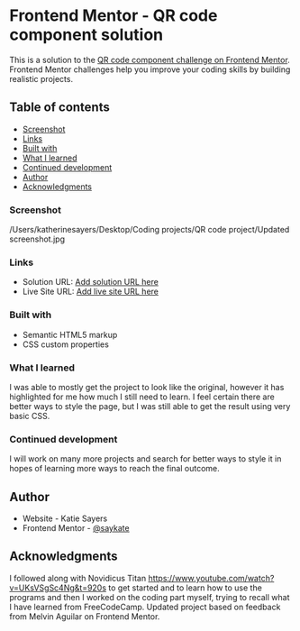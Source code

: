 # Frontend Mentor - QR code component solution

This is a solution to the [QR code component challenge on Frontend Mentor](https://www.frontendmentor.io/challenges/qr-code-component-iux_sIO_H). Frontend Mentor challenges help you improve your coding skills by building realistic projects. 

## Table of contents

  - [Screenshot](#screenshot)
  - [Links](#links)
  - [Built with](#built-with)
  - [What I learned](#what-i-learned)
  - [Continued development](#continued-development)
- [Author](#author)
- [Acknowledgments](#acknowledgments)


### Screenshot

/Users/katherinesayers/Desktop/Coding projects/QR code project/Updated screenshot.jpg


### Links

- Solution URL: [Add solution URL here](https://your-solution-url.com)
- Live Site URL: [Add live site URL here](https://your-live-site-url.com)

### Built with

- Semantic HTML5 markup
- CSS custom properties

### What I learned

I was able to mostly get the project to look like the original, however it has highlighted for me how much I still need to learn. I feel certain there are better ways to style the page, but I was still able to get the result using very basic CSS.

### Continued development

I will work on many more projects and search for better ways to style it in hopes of learning more ways to reach the final outcome. 

## Author

- Website - Katie Sayers
- Frontend Mentor - [@saykate](https://www.frontendmentor.io/profile/saykate)

## Acknowledgments

I followed along with Novidicus Titan https://www.youtube.com/watch?v=UKsVSgSc4Ng&t=920s to get started and to learn how to use the programs and then I worked on the coding part myself, trying to recall what I have learned from FreeCodeCamp. Updated project based on feedback from Melvin Aguilar on Frontend Mentor.

